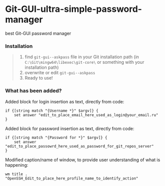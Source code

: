 # Git-GUI-ultra-simple-password-manager
best Git-GUI password manager

### Installation

> 1) find `git-gui--askpass` file in your Git installation path (in `C:\Git\mingw64\libexec\git-core\` or something with your installation path)
> 2) overwrite or edit `git-gui--askpass`
> 3) Ready to use!
> 

### What has been added?

Added block for login insertion as text, directly from code:
```
if {[string match "{Username *}" $argv]} {
	set answer "edit_to_place_email_here_used_as_login@your_email.ru"
}
```

Added block for password insertion as text, directly from code:
```
if {[string match "{Password for *}" $argv]} {
	set answer "edit_to_place_passowrd_here_used_as_password_for_git_repos_server"
}
```
Modified caption/name of window, to provide user understanding of what is happening: 
```
wm title . "OpenSSH_Edit_to_place_here_profile_name_to_identify_action"
```
